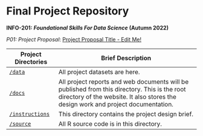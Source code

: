 # Final Project Repository
**INFO-201: _Foundational Skills For Data Science_ (Autumn 2022)**

*P01: Project Proposal*: [Project Proposal Title - Edit Me!](./docs/p01-proposal.md) 


|Project Directories | Brief Description|
|---------------| -----------------|
|[`/data`](./data) | All project datasets are here.
|[`/docs`](./docs) | All project reports and web documents will be published from this directory. This is the root directory of the website. It also stores the design work and project documentation.|
|[`/instructions`](./instructions)| This directory contains the project design brief.  |
|[`/source`](./source) | All R source code is in this directory.

